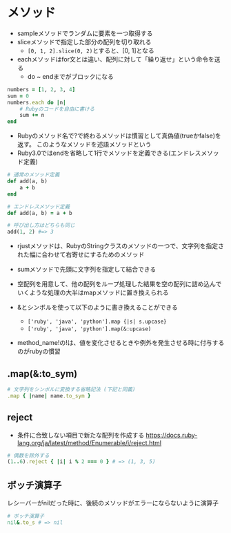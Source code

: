 



# メソッド
+ sampleメソッドでランダムに要素を一つ取得する
+ sliceメソッドで指定した部分の配列を切り取れる
    + `[0, 1, 2].slice(0, 2)`とすると、[0, 1]となる
+ eachメソッドはfor文とは違い、配列に対して「繰り返せ」という命令を送る
    + do ~ endまでがブロックになる
```rb
numbers = [1, 2, 3, 4]
sum = 0
numbers.each do |n|
    # Rubyのコードを自由に書ける
    sum += n
end
```
+ Rubyのメソッド名で?で終わるメソッドは慣習として真偽値(trueかfalse)を返す。
このようなメソッドを述語メソッドという
+ Ruby3.0ではendを省略して1行でメソッドを定義できる(エンドレスメソッド定義)
```rb
# 通常のメソッド定義
def add(a, b)
    a + b
end

# エンドレスメソッド定義
def add(a, b) = a + b

# 呼び出し方はどちらも同じ
add(1, 2) #=> 3
```
+ rjustメソッドは、RubyのStringクラスのメソッドの一つで、文字列を指定された幅に合わせて右寄せにするためのメソッド
+ sumメソッドで先頭に文字列を指定して結合できる
+ 空配列を用意して、他の配列をループ処理した結果を空の配列に詰め込んでいくような処理の大半はmapメソッドに置き換えられる


+ &とシンボルを使って以下のように書き換えることができる
    + `['ruby', 'java', 'python'].map {|s| s.upcase}`
    + `['ruby', 'java', 'python'].map(&:upcase)`

+ method_name!の!は、値を変化させるときや例外を発生させる時に付与するのがrubyの慣習



## .map(&:to_sym)
```rb
# 文字列をシンボルに変換する省略記法 (下記と同義)
.map { |name| name.to_sym }
```

## reject
+ 条件に合致しない項目で新たな配列を作成する
https://docs.ruby-lang.org/ja/latest/method/Enumerable/i/reject.html
```rb
# 偶数を除外する
(1..6).reject { |i| i % 2 === 0 } # => (1, 3, 5) 
```


## ボッチ演算子
レシーバーがnilだった時に、後続のメソッドがエラーにならないように演算子
```rb
# ボッチ演算子
nil&.to_s # => nil
```